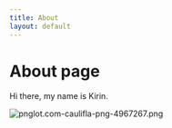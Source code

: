 ```yaml
---
title: About
layout: default
---
```


# About page

Hi there, my name is Kirin.


![pnglot.com-caulifla-png-4967267.png](/uploads/pnglot.com-caulifla-png-4967267.png)
<!--
<audio class="audio" autoplay loop>
 <source volume="0.5" preload="auto" type="audio/mp3" src="https://dl.dropboxusercontent.com/s/nc9azbsvt62azm8/Copy%20of%20Nightcore_-_Time_Flies_-_Anime.mp3" >
</audio>
-->

